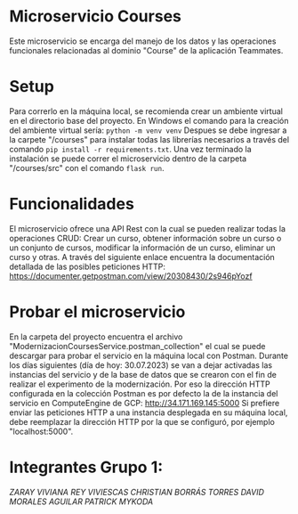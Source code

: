 # Microservicio Courses
Este microservicio se encarga del manejo de los datos y las operaciones funcionales relacionadas al dominio "Course" de la aplicación Teammates.

# Setup
Para correrlo en la máquina local, se recomienda crear un ambiente virtual en el directorio base del proyecto. En Windows el comando para la creación del ambiente virtual sería: ```python -m venv venv```
Despues se debe ingresar a la carpete "/courses" para instalar todas las librerías necesarios a través del comando ```pip install -r requirements.txt```.
Una vez terminado la instalación se puede correr el microservicio dentro de la carpeta "/courses/src" con el comando ```flask run```.

# Funcionalidades
El microservicio ofrece una API Rest con la cual se pueden realizar todas la operaciones CRUD: Crear un curso, obtener información sobre un curso o un conjunto de cursos, modificar la información de un curso, eliminar un curso y otras.
A través del siguiente enlace encuentra la documentación detallada de las posibles peticiones HTTP:
https://documenter.getpostman.com/view/20308430/2s946pYozf

# Probar el microservicio
En la carpeta del proyecto encuentra el archivo "ModernizacionCoursesService.postman_collection" el cual se puede descargar para probar el servicio en la máquina local con Postman.
Durante los días siguientes (día de hoy: 30.07.2023) se van a dejar activadas las instancias del servicio y de la base de datos que se crearon con el fin de realizar el experimento de la modernización. Por eso la dirección HTTP configurada en la colección Postman es por defecto la de la instancia del servicio en ComputeEngine de GCP:
http://34.171.169.145:5000
Si prefiere enviar las peticiones HTTP a una instancia desplegada en su máquina local, debe reemplazar la dirección HTTP por la que se configuró, por ejemplo "localhost:5000".

# Integrantes Grupo 1:
*ZARAY VIVIANA REY VIVIESCAS*
*CHRISTIAN BORRÁS TORRES*
*DAVID MORALES AGUILAR*
*PATRICK MYKODA*
